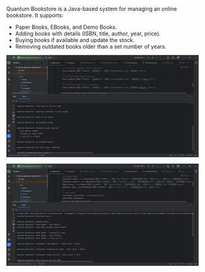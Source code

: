 Quantum Bookstore is a Java-based system for managing an online bookstore. It supports:
   - Paper Books, EBooks, and Demo Books.
   - Adding books with details (ISBN, title, author, year, price).
   - Buying books if available and update the stock. 
   - Removing outdated books older than a set number of years.

![Quantum Bookstore Screenshot](screenshots/fawry_quantum_bookstore_1.png)

![Quantum Bookstore Screenshot](screenshots/fawry_quantum_bookstore_2.png)